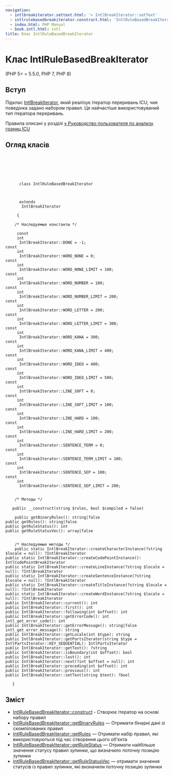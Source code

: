 ```yaml
---
navigation:
  - intlbreakiterator.settext.html: '« IntlBreakIterator::setText'
  - intlrulebasedbreakiterator.construct.html: 'IntlRuleBasedBreakIterator::construct »'
  - index.html: PHP Manual
  - book.intl.html: intl
title: Клас IntlRuleBasedBreakIterator
---
```

# Клас IntlRuleBasedBreakIterator

(PHP 5> = 5.5.0, PHP 7, PHP 8)

## Вступ

Підклас [IntlBreakIterator](class.intlbreakiterator.html), який реалізує ітератор переривань ICU, чия поведінка задано набором правил. Це найчастіше використовуваний тип ітератора переривань.

Правила описані у розділі [» Руководство пользователя по анализу границ ICU](http://userguide.icu-project.org/boundaryanalysis#TOC-RBBI-Rules)

## Огляд класів

```classsynopsis

     
    

    
     
      class IntlRuleBasedBreakIterator
     

     
      extends
       IntlBreakIterator
     
     {

    /* Наследуемые константы */
    
     const
     int
      IntlBreakIterator::DONE = -1;
const
     int
      IntlBreakIterator::WORD_NONE = 0;
const
     int
      IntlBreakIterator::WORD_NONE_LIMIT = 100;
const
     int
      IntlBreakIterator::WORD_NUMBER = 100;
const
     int
      IntlBreakIterator::WORD_NUMBER_LIMIT = 200;
const
     int
      IntlBreakIterator::WORD_LETTER = 200;
const
     int
      IntlBreakIterator::WORD_LETTER_LIMIT = 300;
const
     int
      IntlBreakIterator::WORD_KANA = 300;
const
     int
      IntlBreakIterator::WORD_KANA_LIMIT = 400;
const
     int
      IntlBreakIterator::WORD_IDEO = 400;
const
     int
      IntlBreakIterator::WORD_IDEO_LIMIT = 500;
const
     int
      IntlBreakIterator::LINE_SOFT = 0;
const
     int
      IntlBreakIterator::LINE_SOFT_LIMIT = 100;
const
     int
      IntlBreakIterator::LINE_HARD = 100;
const
     int
      IntlBreakIterator::LINE_HARD_LIMIT = 200;
const
     int
      IntlBreakIterator::SENTENCE_TERM = 0;
const
     int
      IntlBreakIterator::SENTENCE_TERM_LIMIT = 100;
const
     int
      IntlBreakIterator::SENTENCE_SEP = 100;
const
     int
      IntlBreakIterator::SENTENCE_SEP_LIMIT = 200;


    /* Методы */
    
   public __construct(string $rules, bool $compiled = false)

    public getBinaryRules(): string|false
public getRules(): string|false
public getRuleStatus(): int
public getRuleStatusVec(): array|false


    /* Наследуемые методы */
    public static IntlBreakIterator::createCharacterInstance(?string $locale = null): ?IntlBreakIterator
public static IntlBreakIterator::createCodePointInstance(): IntlCodePointBreakIterator
public static IntlBreakIterator::createLineInstance(?string $locale = null): ?IntlBreakIterator
public static IntlBreakIterator::createSentenceInstance(?string $locale = null): ?IntlBreakIterator
public static IntlBreakIterator::createTitleInstance(?string $locale = null): ?IntlBreakIterator
public static IntlBreakIterator::createWordInstance(?string $locale = null): ?IntlBreakIterator
public IntlBreakIterator::current(): int
public IntlBreakIterator::first(): int
public IntlBreakIterator::following(int $offset): int
public IntlBreakIterator::getErrorCode(): int
intl_get_error_code(): int
public IntlBreakIterator::getErrorMessage(): string|false
intl_get_error_message(): string
public IntlBreakIterator::getLocale(int $type): string
public IntlBreakIterator::getPartsIterator(string $type = IntlPartsIterator::KEY_SEQUENTIAL): IntlPartsIterator
public IntlBreakIterator::getText(): ?string
public IntlBreakIterator::isBoundary(int $offset): bool
public IntlBreakIterator::last(): int
public IntlBreakIterator::next(?int $offset = null): int
public IntlBreakIterator::preceding(int $offset): int
public IntlBreakIterator::previous(): int
public IntlBreakIterator::setText(string $text): ?bool

   }
```

## Зміст

-   [IntlRuleBasedBreakIterator::construct](intlrulebasedbreakiterator.construct.html) - Створює ітератор на основі набору правил
-   [IntlRuleBasedBreakIterator::getBinaryRules](intlrulebasedbreakiterator.getbinaryrules.html) — Отримати бінарні дані зі скомпілованих правил
-   [IntlRuleBasedBreakIterator::getRules](intlrulebasedbreakiterator.getrules.html) — Отримати набір правил, які використовуються під час створення цього об'єкта
-   [IntlRuleBasedBreakIterator::getRuleStatus](intlrulebasedbreakiterator.getrulestatus.html) — Отримати найбільше значення статусу правил зупинки, що визначило поточну позицію зупинки
-   [IntlRuleBasedBreakIterator::getRuleStatusVec](intlrulebasedbreakiterator.getrulestatusvec.html) — отримати значення статусів із правил зупинки, які визначили поточну позицію зупинки
